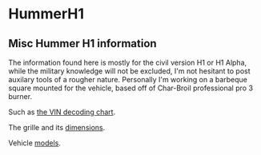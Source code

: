 # HummerH1
## Misc Hummer H1 information

The information found here is mostly for the civil version H1 or H1 Alpha, while the military knowledge will not be excluded, I'm not hesitant to post auxilary tools of a rougher nature. Personally I'm working on a barbeque square mounted for the vehicle, based off of Char-Broil professional pro 3 burner.

Such as [the VIN decoding chart](VIN.md).

The grille and its [dimensions](thegrille.md).

Vehicle [models](models.md).
